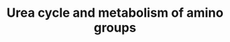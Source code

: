 ---
annotations:
- id: PW:0000076
  parent: classic metabolic pathway
  type: Pathway Ontology
  value: urea cycle pathway
authors:
- L.M.Ferrante
- MaintBot
- Ddigles
- Egonw
- Mkutmon
- DeSl
- L Dupuis
description: 'GenMAPP notes: link to original KEGG map in comments is broken, correct
  link: http://www.kegg.jp/kegg-bin/show_pathway?rno00220'
last-edited: 2020-03-17
organisms:
- Rattus norvegicus
redirect_from:
- /index.php/Pathway:WP153
- /instance/WP153
revision: null
schema-jsonld:
- '@context': https://schema.org/
  '@id': https://wikipathways.github.io/pathways/WP153.html
  '@type': Dataset
  creator:
    '@type': Organization
    name: WikiPathways
  description: 'GenMAPP notes: link to original KEGG map in comments is broken, correct
    link: http://www.kegg.jp/kegg-bin/show_pathway?rno00220'
  keywords:
  - (S)-1-Pyrroline-5-carboxylate
  - 1.2.1.38
  - 1.2.1.46
  - 1.5.99.1
  - 2.3.1.35
  - 2.6.1.11
  - 2.6.1.69
  - 2.7.2.8
  - 2.7.3.1
  - 3.5.1.16
  - 3.5.1.5
  - 3.5.1.54
  - 3.5.1.59
  - 3.5.2.10
  - 3.5.2.14
  - 3.5.3.3
  - 3.5.4.21
  - 5-semialdehyde
  - 6.3.4.6
  - Acy1
  - Ala and aspartate metabolism
  - Amino acid metabolism
  - Arg1
  - Arg2
  - Arginine
  - Arginine metabolism
  - Asl
  - Ass
  - C03406
  - CO2
  - Carbamoyl-P
  - Citrate cycle (TCA cycle)
  - Ckb
  - Ckm
  - Cps1
  - Creatine
  - Creatinine
  - D-Arg and D-ornithine metabolism
  - Formaldehyde
  - Formate
  - Fumarate
  - Gamt
  - Gatm
  - GeneProduct
  - Glud1
  - Glutamate metabolism
  - Guanidinoacetate
  - L-Aspartate
  - L-Citrulline
  - L-Glutamate
  - L-Glutamate-
  - L-Glutamyl
  - L-Ornithine
  - L-Proline
  - LOC363469
  - N-Acetyl-L-glutamate
  - N-Acetyl-glutamate
  - N-Carbamoylsarcosine
  - N-Methylhydantoin
  - N2-Acetyl-L-ornithine
  - NH3
  - Nags
  - Nitrogen metabolism
  - Oat
  - Odc1
  - Otc
  - Phosphoguanidinoacetate
  - Pro metabolism
  - Purine metabolism
  - Putrescine
  - Pycr1
  - Pycrl
  - Pycs
  - Pyrimidine metabolism
  - Sarcosine
  - Spermidine
  - Spermine
  - Srm
  - Urea
  - Urea-1-carboxylate
  - creatine-P
  license: CC0
  name: Urea cycle and metabolism of amino groups
seo: CreativeWork
title: Urea cycle and metabolism of amino groups
wpid: WP153
---
